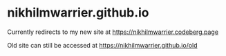 # nikhilmwarrier.github.io

Currently redirects to my new site at <https://nikhilmwarrier.codeberg.page>

Old site can still be accessed at <https://nikhilmwarrier.github.io/old>
